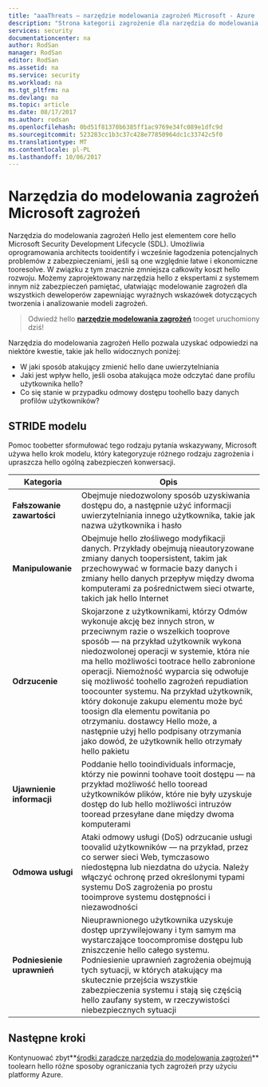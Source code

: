 ```yaml
---
title: "aaaThreats — narzędzie modelowania zagrożeń Microsoft - Azure | Dokumentacja firmy Microsoft"
description: "Strona kategorii zagrożenie dla narzędzia do modelowania zagrożeń Microsoft hello, zawierający kategorie dla wszystkich narażonych generowane zagrożenia."
services: security
documentationcenter: na
author: RodSan
manager: RodSan
editor: RodSan
ms.assetid: na
ms.service: security
ms.workload: na
ms.tgt_pltfrm: na
ms.devlang: na
ms.topic: article
ms.date: 08/17/2017
ms.author: rodsan
ms.openlocfilehash: 0bd51f81370b6385ff1ac9769e34fc089e1dfc9d
ms.sourcegitcommit: 523283cc1b3c37c428e77850964dc1c33742c5f0
ms.translationtype: MT
ms.contentlocale: pl-PL
ms.lasthandoff: 10/06/2017
---
```

# <a name="microsoft-threat-modeling-tool-threats"></a>Narzędzia do modelowania zagrożeń Microsoft zagrożeń

Narzędzia do modelowania zagrożeń Hello jest elementem core hello Microsoft Security Development Lifecycle (SDL). Umożliwia oprogramowania architects tooidentify i wcześnie łagodzenia potencjalnych problemów z zabezpieczeniami, jeśli są one względnie łatwe i ekonomiczne tooresolve. W związku z tym znacznie zmniejsza całkowity koszt hello rozwoju. Możemy zaprojektowany narzędzia hello z ekspertami z systemem innym niż zabezpieczeń pamiętać, ułatwiając modelowanie zagrożeń dla wszystkich deweloperów zapewniając wyraźnych wskazówek dotyczących tworzenia i analizowanie modeli zagrożeń.

> Odwiedź hello  **[narzędzie modelowania zagrożeń](./azure-security-threat-modeling-tool.md)**  tooget uruchomiony dziś!

Narzędzia do modelowania zagrożeń Hello pozwala uzyskać odpowiedzi na niektóre kwestie, takie jak hello widocznych poniżej:

* W jaki sposób atakujący zmienić hello dane uwierzytelniania
* Jaki jest wpływ hello, jeśli osoba atakująca może odczytać dane profilu użytkownika hello?
* Co się stanie w przypadku odmowy dostępu toohello bazy danych profilów użytkowników?

## <a name="stride-model"></a>STRIDE modelu

Pomoc toobetter sformułować tego rodzaju pytania wskazywany, Microsoft używa hello krok modelu, który kategoryzuje różnego rodzaju zagrożenia i upraszcza hello ogólną zabezpieczeń konwersacji.

| Kategoria | Opis |
| -------- | ----------- |
| **Fałszowanie zawartości** | Obejmuje niedozwolony sposób uzyskiwania dostępu do, a następnie użyć informacji uwierzytelniania innego użytkownika, takie jak nazwa użytkownika i hasło |
| **Manipulowanie** | Obejmuje hello złośliwego modyfikacji danych. Przykłady obejmują nieautoryzowane zmiany danych toopersistent, takim jak przechowywać w formacie bazy danych i zmiany hello danych przepływ między dwoma komputerami za pośrednictwem sieci otwarte, takich jak hello Internet |
| **Odrzucenie** | Skojarzone z użytkownikami, którzy Odmów wykonuje akcję bez innych stron, w przeciwnym razie o wszelkich tooprove sposób — na przykład użytkownik wykona niedozwolonej operacji w systemie, która nie ma hello możliwości tootrace hello zabronione operacji. Niemożność wyparcia się odwołuje się możliwość toohello zagrożeń repudiation toocounter systemu. Na przykład użytkownik, który dokonuje zakupu elementu może być toosign dla elementu powitania po otrzymaniu. dostawcy Hello może, a następnie użyj hello podpisany otrzymania jako dowód, że użytkownik hello otrzymały hello pakietu |
| **Ujawnienie informacji** | Poddanie hello tooindividuals informacje, którzy nie powinni toohave tooit dostępu — na przykład możliwość hello tooread użytkowników plików, które nie były uzyskuje dostęp do lub hello możliwości intruzów tooread przesyłane dane między dwoma komputerami |
| **Odmowa usługi** | Ataki odmowy usługi (DoS) odrzucanie usługi toovalid użytkowników — na przykład, przez co serwer sieci Web, tymczasowo niedostępna lub niezdatna do użycia. Należy włączyć ochronę przed określonymi typami systemu DoS zagrożenia po prostu tooimprove systemu dostępności i niezawodności |
| **Podniesienie uprawnień** | Nieuprawnionego użytkownika uzyskuje dostęp uprzywilejowany i tym samym ma wystarczające toocompromise dostępu lub zniszczenie hello całego systemu. Podniesienie uprawnień zagrożenia obejmują tych sytuacji, w których atakujący ma skutecznie przejścia wszystkie zabezpieczenia systemu i stają się częścią hello zaufany system, w rzeczywistości niebezpiecznych sytuacji |

## <a name="next-steps"></a>Następne kroki

Kontynuować zbyt**[środki zaradcze narzędzia do modelowania zagrożeń](./azure-security-threat-modeling-tool-mitigations.md)**  toolearn hello różne sposoby ograniczania tych zagrożeń przy użyciu platformy Azure.
